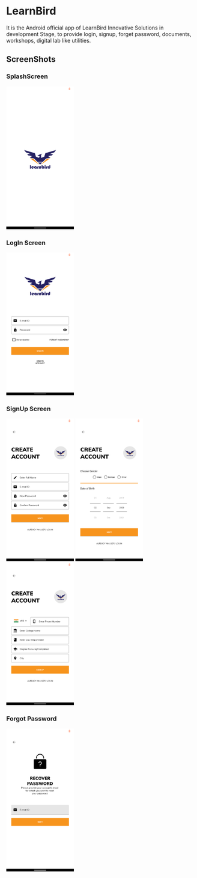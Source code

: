 # LearnBird
It is the Android official app of LearnBird Innovative Solutions in development Stage, to provide login, signup, forget password, documents, workshops, digital lab like utilities.
## ScreenShots
### SplashScreen
<img src=https://github.com/subho57/LearnBird/blob/master/Screenshots/SplashScreen.png height="380px">

### LogIn Screen
<img src=https://github.com/subho57/LearnBird/blob/master/Screenshots/LogIn.png height="380px">

### SignUp Screen
<img src=https://github.com/subho57/LearnBird/blob/master/Screenshots/SignUp1.png height="380px">     <img src=https://github.com/subho57/LearnBird/blob/master/Screenshots/SignUp2.png height="380px">     <img src=https://github.com/subho57/LearnBird/blob/master/Screenshots/SignUp3.png height="380px">

### Forgot Password
<img src=https://github.com/subho57/LearnBird/blob/master/Screenshots/ForgotPassword.png height="380px">
